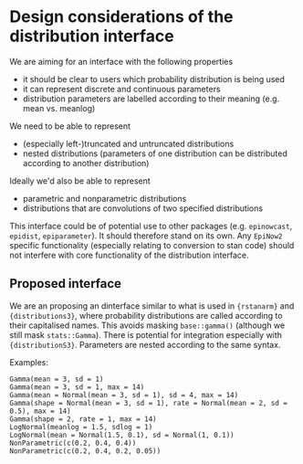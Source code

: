 # Design considerations of the distribution interface

We are aiming for an interface with the following properties
  * it should be clear to users which probability distribution is being used
  * it can represent discrete and continuous parameters
  * distribution parameters are labelled according to their meaning (e.g. mean vs. meanlog)

We need to be able to represent
  * (especially left-)truncated and untruncated distributions
  * nested distributions (parameters of one distribution can be distributed according to another distribution)

Ideally we'd also be able to represent
  * parametric and nonparametric distributions
  * distributions that are convolutions of two specified distributions

This interface could be of potential use to other packages (e.g. `epinowcast`, `epidist`, `epiparameter`). It should therefore stand on its own. Any `EpiNow2` specific functionality (especially relating to conversion to stan code) should not interfere with core functionality of the distribution interface.

## Proposed interface

We are an proposing an dinterface similar to what is used in `{rstanarm}` and `{distributions3}`, where probability distributions are called according to their capitalised names. This avoids masking `base::gamma()` (although we still mask `stats::Gamma`). There is potential for integration especially with `{distributionS3}`. Parameters are nested according to the same syntax.

Examples:
```{r}
Gamma(mean = 3, sd = 1)
Gamma(mean = 3, sd = 1, max = 14)
Gamma(mean = Normal(mean = 3, sd = 1), sd = 4, max = 14)
Gamma(shape = Normal(mean = 3, sd = 1), rate = Normal(mean = 2, sd = 0.5), max = 14)
Gamma(shape = 2, rate = 1, max = 14)
LogNormal(meanlog = 1.5, sdlog = 1)
LogNormal(mean = Normal(1.5, 0.1), sd = Normal(1, 0.1))
NonParametric(c(0.2, 0.4, 0.4))
NonParametric(c(0.2, 0.4, 0.2, 0.05))
```
